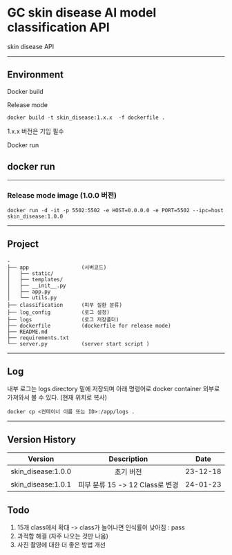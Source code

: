# GC skin disease AI model classification API
skin disease API

---

## Environment
<ddetails>
  <summary>Docker build</summary>

Release mode

```
docker build -t skin_disease:1.x.x  -f dockerfile .
```
1.x.x 버전은 기입 필수

</details>

<ddetails>
  <summary>Docker run</summary>

## docker run
---

### Release mode image (1.0.0 버전) 
```
docker run -d -it -p 5502:5502 -e HOST=0.0.0.0 -e PORT=5502 --ipc=host skin_disease:1.0.0
```

</details>

---

## Project

```
.
├── app                 (서버코드)
│   ├── static/
│   ├── templates/
│   ├── __init__.py
│   ├── app.py
│   └── utils.py
├── classification      (피부 질환 분류)
├── log_config          (로그 설정)
├── logs                (로그 저장폴더)
├── dockerfile          (dockerfile for release mode)
├── README.md
├── requirements.txt
└── server.py           (server start script )
```

---
## Log

내부 로그는 logs directory 밑에 저장되며 
아래 명령어로 docker container 외부로 가져와서 볼 수 있다. (현재 위치로 복사)
```
docker cp <컨테이너 이름 또는 ID>:/app/logs .
```

---
## Version History

|      Version       |       Description        |   Date   |
|:------------------:|:------------------------:|:--------:|
| skin_disease:1.0.0 |          초기 버전           | 23-12-18 |
| skin_disease:1.0.1 | 피부 분류 15 -> 12 Class로 변경 | 24-01-23 |

## Todo
1. 15개 class에서 확대 -> class가 늘어나면 인식률이 낮아짐 : pass
2. 과적합 해결 (자주 나오는 것만 나옴)
3. 사진 촬영에 대한 더 좋은 방법 개선
